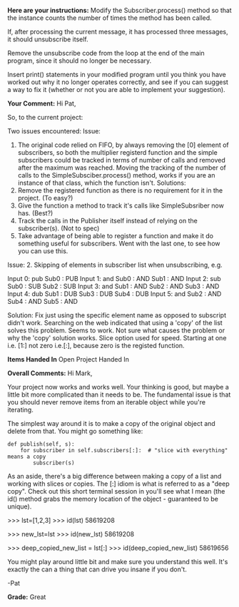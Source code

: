 ﻿**Here are your instructions:**
Modify the Subscriber.process() method so that the instance counts the number of times the method has been called.

If, after processing the current message, it has processed three messages, it should unsubscribe itself. 

Remove the unsubscribe code from the loop at the end of the main program, since it should no longer be necessary.

Insert print() statements in your modified program until you think you have worked out why it no longer operates correctly, and see if you can suggest a way to fix it (whether or not you are able to implement your suggestion).

**Your Comment:**
Hi Pat,

So, to the current project:

Two issues encountered:
Issue:
1. The original code relied on FIFO, by always removing the [0] element of subscribers, so both
the multiplier registerd function and the simple subscribers could be tracked in terms of number
of calls and removed after the maximum was reached.  Moving the tracking of the number of calls
to the SimpleSubsciber.process() method, works if you are an instance of that class, which the
function isn't.
Solutions:
1. Remove the registered function as there is no requirement for it in the project. (To easy?)
2. Give the function a method to track it's calls like SimpleSubsriber now has. (Best?)
3. Track the calls in the Publisher itself instead of relying on the subscriber(s).  (Not to spec)
4. Take advantage of being able to register a function and make it do something useful for subscribers.
Went with the last one, to see how you can use this.

Issue:
2. Skipping of elements in subscriber list when unsubscribing, e.g.

Input 0: pub
Sub0 : PUB
Input 1: and
Sub0 : AND
Sub1 : AND
Input 2: sub
Sub0 : SUB
Sub2 : SUB
Input 3: and
Sub1 : AND
Sub2 : AND
Sub3 : AND
Input 4: dub
Sub1 : DUB
Sub3 : DUB
Sub4 : DUB
Input 5: and
Sub2 : AND
Sub4 : AND
Sub5 : AND

Solution:
Fix just using the specific element name as opposed to subscript didn't work.  Searching
on the web indicated that using a 'copy' of the list solves this problem.  Seems to work.
Not sure what causes the problem or why the 'copy' solution works.  Slice option used for
speed.  Starting at one i.e. [1:] not zero i.e.[:], because zero is the registed function.

**Items Handed In**
Open Project Handed In

**Overall Comments:**
Hi Mark,

Your project now works and works well. Your thinking is good, but maybe a little bit more complicated than it needs to be. The fundamental issue is that you should never remove items from an iterable object while you're iterating.

The simplest way around it is to make a copy of the original object and delete from that. You might go something like:

    def publish(self, s):
        for subscriber in self.subscribers[:]:  # "slice with everything" means a copy
            subscriber(s)

As an aside, there's a big difference between making a copy of a list and working with slices or copies. The [:] idiom is what is referred to as a "deep copy". Check out this short terminal session in you'll see what I mean (the id() method grabs the memory location of the object - guaranteed to be unique).

&gt;&gt;&gt; lst=[1,2,3]
&gt;&gt;&gt; id(lst)
58619208

&gt;&gt;&gt; new_lst=lst
&gt;&gt;&gt; id(new_lst)
58619208

&gt;&gt;&gt; deep_copied_new_list = lst[:]
&gt;&gt;&gt; id(deep_copied_new_list)
58619656

You might play around little bit and make sure you understand this well. It's exactly the can a thing that can drive you insane if you don't.

-Pat

**Grade:**
Great

